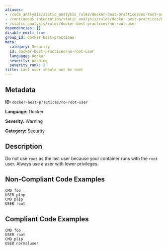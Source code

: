 ```yaml
---
aliases:
- /code_analysis/static_analysis_rules/docker-best-practices/no-root-user
- /continuous_integration/static_analysis/rules/docker-best-practices/no-root-user
- /static_analysis/rules/docker-best-practices/no-root-user
dependencies: []
disable_edit: true
group_id: docker-best-practices
meta:
  category: Security
  id: docker-best-practices/no-root-user
  language: Docker
  severity: Warning
  severity_rank: 2
title: Last user should not be root
---
```

<!--  SOURCED FROM https://github.com/DataDog/datadog-static-analyzer-rule-docs -->


## Metadata
**ID:** `docker-best-practices/no-root-user`

**Language:** Docker

**Severity:** Warning

**Category:** Security

## Description
Do not use `root` as the last user because your container runs with the `root` user. Always use a user with lower privileges.

## Non-Compliant Code Examples
```docker
CMD foo
USER plop
CMD plip
USER root
```

## Compliant Code Examples
```docker
CMD foo
USER root
CMD plip
USER normaluser
```

